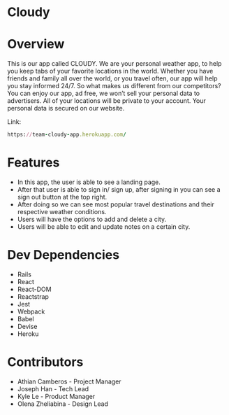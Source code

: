 # Cloudy
 
 # Overview
This is our app called CLOUDY. We are your personal weather app, to help you keep tabs of your favorite locations in the world. Whether you have friends and family all over the world, or you travel often, our app will help you stay informed 24/7. So what makes us different from our competitors? You can enjoy our app, ad free, we won’t sell your personal data to advertisers. All of your locations will be private to your account. Your personal data is secured on our website.


Link: 
```rb 
https://team-cloudy-app.herokuapp.com/ 
```

# Features
* In this app, the user is able to see a landing page.
* After that user is able to sign in/ sign up, after signing in you can see a sign out button at the top right.
* After doing so we can see most popular travel destinations and their respective weather conditions.
* Users will have the options to add and delete a city.
* Users will be able to edit and update notes on a certain city.

# Dev Dependencies
* Rails
* React
* React-DOM
* Reactstrap
* Jest
* Webpack
* Babel
* Devise
* Heroku

# Contributors 
* Athian Camberos - Project Manager
* Joseph Han - Tech Lead
* Kyle Le - Product Manager
* Olena Zheliabina - Design Lead

